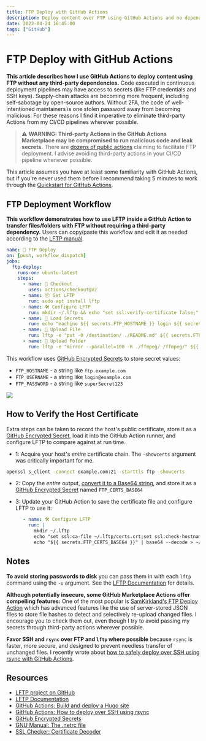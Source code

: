 ```yaml
---
title: FTP Deploy with GitHub Actions
description: Deploy content over FTP using GitHub Actions and no dependencies
date: 2022-04-24 16:45:00
tags: ["GitHub"]
---
```


# FTP Deploy with GitHub Actions

**This article describes how I use GitHub Actions to deploy content using FTP without any third-party dependencies.** Code executed in continuous deployment pipelines may have access to secrets (like FTP credentials and SSH keys). Supply-chain attacks are becoming more frequent, including self-sabotage by open-source authors. Without 2FA, the code of well-intentioned maintainers is one stolen password away from becoming malicious. For these reasons I find it imperative to eliminate third-party Actions from my CI/CD pipelines wherever possible.

> ⚠️ **WARNING: Third-party Actions in the GitHub Actions Marketplace may be compromised to run malicious code and leak secrets.** There are [dozens of public actions](https://github.com/marketplace?category=&query=ftp+sort%3Apopularity-desc&type=actions) claiming to facilitate FTP deployment. I advise avoiding third-party actions in your CI/CD pipeline whenever possible.

This article assumes you have at least some familiarity with GitHub Actions, but if you're never used them before I recommend taking 5 minutes to work through the [Quickstart for GitHub Actions](https://docs.github.com/en/actions/quickstart).

## FTP Deployment Workflow
**This workflow demonstrates how to use LFTP inside a GitHub Action to transfer files/folders with FTP without requiring a third-party dependency.** Users can copy/paste this workflow and edit it as needed according to the [LFTP manual](https://lftp.yar.ru/lftp-man.html).

```yaml
name: 🚀 FTP Deploy
on: [push, workflow_dispatch]
jobs:
  ftp-deploy:
    runs-on: ubuntu-latest
    steps:
      - name: 🛒 Checkout
        uses: actions/checkout@v2
      - name: 📦 Get LFTP
        run: sudo apt install lftp
      - name: 🛠️ Configure LFTP
        run: mkdir ~/.lftp && echo "set ssl:verify-certificate false;" >> ~/.lftp/rc
      - name: 🔑 Load Secrets
        run: echo "machine ${{ secrets.FTP_HOSTNAME }} login ${{ secrets.FTP_USERNAME }} password ${{ secrets.FTP_PASSWORD }}" > ~/.netrc
      - name: 📄 Upload File
        run: lftp -e "put -O /destination/ ./README.md" ${{ secrets.FTP_HOSTNAME }}
      - name: 📁 Upload Folder
        run: lftp -e "mirror --parallel=100 -R ./ffmpeg/ /ffmpeg/" ${{ secrets.FTP_HOSTNAME }}
```

This workflow uses [GitHub Encrypted Secrets](https://docs.github.com/en/actions/security-guides/encrypted-secrets) to store secret values:

* `FTP_HOSTNAME` - a string like `ftp.example.com`
* `FTP_USERNAME` - a string like `login@example.com`
* `FTP_PASSWORD` - a string like `superSecret123`

<img src="github-actions-ftp.jpg" class="d-block border shadow my-5 mx-auto" />

## How to Verify the Host Certificate

Extra steps can be taken to record the host's public certificate, store it as a [GitHub Encrypted Secret](https://docs.github.com/en/actions/security-guides/encrypted-secrets), load it into the GitHub Action runner, and configure LFTP to compare against at run time.

* 1: Acquire your host's _entire_ certificate chain. The `-showcerts` argument was critically important for me.

```bash
openssl s_client -connect example.com:21 -starttls ftp -showcerts
```

* 2: Copy the _entire_ output, [convert it to a Base64 string](https://emn178.github.io/online-tools/base64_encode.html), and store it as a [GitHub Encrypted Secret](https://docs.github.com/en/actions/security-guides/encrypted-secrets) named `FTP_CERTS_BASE64`

* 3: Update your GitHub Action to save the certificate file and configure LFTP to use it:

```yaml
      - name: 🛠️ Configure LFTP
        run: |
          mkdir ~/.lftp
          echo "set ssl:ca-file ~/.lftp/certs.crt;set ssl:check-hostname no;" >> ~/.lftp/rc
          echo "${{ secrets.FTP_CERTS_BASE64 }}" | base64 --decode > ~/.lftp/certs.crt
```

## Notes

**To avoid storing passwords to disk** you can pass them in with each `lftp` command using the `-u` argument. See the [LFTP Documentation](https://lftp.yar.ru/lftp-man.html) for details.

**Although potentially insecure, some GitHub Marketplace Actions offer compelling features:** One of the most popular is [SamKirkland's FTP Deploy Action](https://github.com/SamKirkland/FTP-Deploy-Action) which has advanced features like the use of server-stored JSON files to store file hashes to detect and selectively re-upload changed files. I encourage you to check them out, even though I try to avoid passing my secrets through third-party actions wherever possible.

**Favor SSH and `rsync` over FTP and `lftp` where possible** because `rsync` is faster, more secure, and designed to prevent needless transfer of unchanged files. I recently wrote about [how to safely deploy over SSH using rsync with GitHub Actions](https://swharden.com/blog/2022-03-20-github-actions-hugo/).

## Resources
* [LFTP project on GitHub](https://github.com/lavv17/lftp)
* [LFTP Documentation](https://lftp.yar.ru/lftp-man.html)
* [GitHub Actions: Build and deploy a Hugo site](https://swharden.com/blog/2022-03-20-github-actions-hugo/)
* [GitHub Actions: How to deploy over SSH using rsync](https://swharden.com/blog/2022-03-20-github-actions-hugo/)
* [GitHub Encrypted Secrets](https://docs.github.com/en/actions/security-guides/encrypted-secrets)
* [GNU Manual: The .netrc file](https://www.gnu.org/software/inetutils/manual/html_node/The-_002enetrc-file.html)
* [SSL Checker: Certificate Decoder](https://www.sslchecker.com/certdecoder)